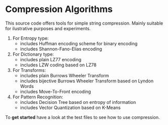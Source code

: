 # Compression Algorithms

This source code offers tools for simple string compression.
Mainly suitable for ilustrative purposes and experiments.

1) For Entropy type:
    - includes Huffman encoding scheme for binary encoding
    - includes Shannon-Fano-Elias encoding
2) For Dictionary type:
    - includes plain LZ77 encoding
    - includes LZW coding based on LZ78
3) For Transforms:
    - includes plain Burrows Wheeler Transform
    - includes bijective Burrows Wheeler Transform based on Lyndon Words
    - includes Move-To-Front encoding
4) For Pattern Recognition:
    - includes Decision Tree based on entropy of information
    - includes Vector Quantization based on K-Means

To **get started** have a look at the test files to see how to use compression.
